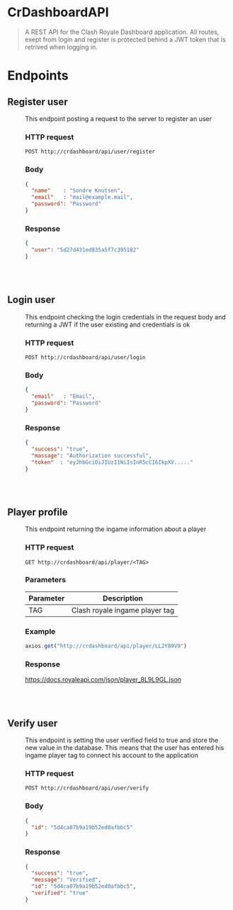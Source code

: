 # CrDashboardAPI
>A REST API for the Clash Royale Dashboard application. All routes, exept from login and register is protected behind a JWT token that is retrived when logging in.

# Endpoints

<dl>
  <dt> <h2>Register user</h2> </dt>
  <dd>
  This endpoint posting a request to the server to register an user

  ### HTTP request
  ```
  POST http://crdashboard/api/user/register 
  ```

  ### Body
  ```json 
  {
    "name"    : "Sondre Knutsen",
    "email"   : "mail@example.mail",
    "password": "Password"
  }
  ```

  ### Response
  ```json
  {
    "user": "5d27d431ed835a5f7c395182" 
  }
  ```
  </dd>

  <br>
  <br>
  
  <dt><h2>Login user</h2></dt>
  <dd>
  This endpoint checking the login credentials in the request body and returning a JWT if the user existing and credentials is ok

  ### HTTP request
  ```
  POST http://crdashboard/api/user/login
  ```
  ### Body
  ```json 
  {
    "email"   : "Email",
    "password": "Password"
  }
  ```

  ### Response
  ```json
  {
    "success": "true",
    "massage": "Authorization successful",
    "token"  : "eyJhbGciOiJIUzI1NiIsInR5cCI6IkpXV....."
  }
  ```
  </dd>

  <br>
  <br>
  
  <dt><h2>Player profile</h2></dt>
  <dd>
  This endpoint returning the ingame information about a player

  ### HTTP request
  ```
  GET http://crdashboard/api/player/<TAG>
  ```
  ### Parameters
  Parameter | Description
  |---|---|
  | TAG | Clash royale ingame player tag|

  ### Example
  ```javascript
  axios.get("http://crdashboard/api/player/LL2Y89V9")
  ```

  ### Response
  https://docs.royaleapi.com/json/player_8L9L9GL.json
  </dd>

  <br>
  <br>

  <dt><h2>Verify user</h2></dt>
  <dd>
  This endpoint is setting the user verified field to true and store the new value in the database. This means that the user has entered his ingame player tag to connect his account to the application

  ### HTTP request
  ```
  POST http://crdashboard/api/user/verify
  ```
  ### Body
  ```json 
  {
    "id": "5d4ca07b9a19b52ed0afbbc5"
  }
  ```

  ### Response
  ```json
  {
    "success": "true",
    "message": "Verified",
    "id": "5d4ca07b9a19b52ed0afbbc5",
    "verified": "true"
  }
  ```
  </dd>

  <br>
  <br>
</dl>
  